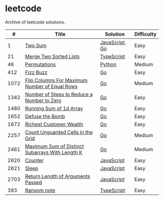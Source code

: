 # leetcode
Archive of leetcode solutions.

| # | Title | Solution | Difficulty |
|---| ----- | -------- | ---------- |
|1|     [Two Sum](https://leetcode.com/problems/two-sum)| [JavaScript, Go](./algorithms/two-sum/) |Easy|
|21|    [Merge Two Sorted Lists](https://leetcode.com/problems/merge-two-sorted-lists)| [TypeScript](./algorithms/merge-two-sorted-lists/) |Easy|
|46|    [Permutations](https://leetcode.com/problems/permutations/description/)| [Python](./algorithms/permutations/) |Medium|
|412|   [Fizz Buzz](https://leetcode.com/problems/fizz-buzz) | [Go](./algorithms/fizz-buzz/) |Easy|
|1072|  [Flip Columns For Maximum Number of Equal Rows](https://leetcode.com/problems/flip-columns-for-maximum-number-of-equal-rows) | [Go](./algorithms/flip-columns-for-maximum-number-of-equal-rows/) |Medium|
|1342|  [Number of Steps to Reduce a Number to Zero](https://leetcode.com/problems/number-of-steps-to-reduce-a-number-to-zero) | [Go](./algorithms/number-of-steps-to-reduce-a-number-to-zero/) |Easy|
|1480|  [Running Sum of 1d Array](https://leetcode.com/problems/running-sum-of-1d-array) | [Go](./algorithms/running-sum-of-1d-array/) |Easy|
|1652|  [Defuse the Bomb](https://leetcode.com/problems/defuse-the-bomb) | [Go](./algorithms/defuse-the-bomb/) |Easy|
|1672|  [Richest Customer Wealth](https://leetcode.com/problems/richest-customer-wealth) | [Go](./algorithms/richest-customer-wealth/) |Easy|
|2257|  [Count Unguarded Cells in the Grid](https://leetcode.com/problems/count-unguarded-cells-in-the-grid) | [Go](./algorithms/count-unguarded-cells-in-the-grid) |Medium|
|2461|  [Maximum Sum of Distinct Subarrays With Length K](https://leetcode.com/problems/maximum-sum-of-distinct-subarrays-with-length-k) | [Go](./algorithms/maximum-sum-of-distinct-subarrays-with-length-k/) |Medium|
|2620|  [Counter](https://leetcode.com/problems/counter) | [JavaScript](./algorithms/counter/) |Easy|
|2621|  [Sleep](https://leetcode.com/problems/sleep) | [JavaScript](./algorithms/twoSum/) |Easy|
|2703|  [Return Length of Arguments Passed](https://leetcode.com/problems/return-length-of-arguments-passed) | [JavaScript](./algorithms/return-length-of-arguments-passed/) |Easy|
|383|   [Ransom note](https://leetcode.com/problems/ransom-note/) | [TypeScript](./algorithms/ransom-note) |Easy|
